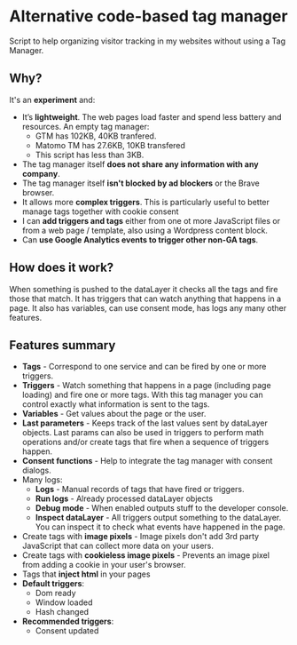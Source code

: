 # Alternative code-based tag manager

Script to help organizing visitor tracking in my websites without using a Tag Manager.

## Why?

It's an **experiment** and:

- It’s **lightweight**. The web pages load faster and spend less battery and resources. An empty tag manager:
  - GTM has 102KB, 40KB tranfered.
  - Matomo TM has 27.6KB, 10KB transfered
  - This script has less than 3KB. 
- The tag manager itself **does not share any information with any company**.
- The tag manager itself **isn't blocked by ad blockers** or the Brave browser.
- It allows more **complex triggers**. This is particularly useful to better manage tags together with cookie consent
- I can **add triggers and tags** either from one ot more JavaScript files or from a web page / template, also using a Wordpress content block.
- Can **use Google Analytics events to trigger other non-GA tags**.

## How does it work?

When something is pushed to the dataLayer it checks all the tags and fire those that match. It has triggers that can watch anything that happens in a page. It also has variables, can use consent mode, has logs any many other features. 

## Features summary

- **Tags** - Correspond to one service and can be fired by one or more triggers.
- **Triggers** - Watch something that happens in a page (including page loading) and fire one or more tags. With this tag manager you can control exactly what information is sent to the tags.
- **Variables** - Get values about the page or the user.
- **Last parameters** - Keeps track of the last values sent by dataLayer objects. Last params can also be used in triggers to perform math operations and/or create tags that fire when a sequence of triggers happen. 
- **Consent functions** - Help to integrate the tag manager with consent dialogs.
- Many logs:
  - **Logs** - Manual records of tags that have fired or triggers.
  - **Run logs** - Already processed dataLayer objects
  - **Debug mode** - When enabled outputs stuff to the developer console.
  - **Inspect dataLayer** - All triggers output something to the dataLayer. You can inspect it to check what events have happened in the page.
- Create tags with **image pixels** - Image pixels don't add 3rd party JavaScript that can collect more data on your users.
- Create tags with **cookieless image pixels** - Prevents an image pixel from adding a cookie in your user's browser. 
- Tags that **inject html** in your pages
- **Default triggers**:
  - Dom ready
  - Window loaded
  - Hash changed
- **Recommended triggers**:
  - Consent updated
